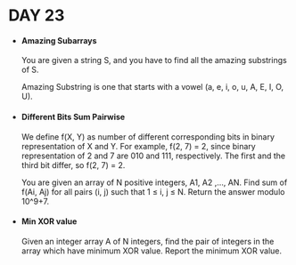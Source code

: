 <h1> DAY 23 </h1>
<ul>
  <li> <h4> Amazing Subarrays </h4> </li>
      <p> You are given a string S, and you have to find all the amazing substrings of S.

Amazing Substring is one that starts with a vowel (a, e, i, o, u, A, E, I, O, U). </p>

  <li> <h4> Different Bits Sum Pairwise </h4> </li>
        <p> We define f(X, Y) as number of different corresponding bits in binary representation of X and Y. For example, f(2, 7) = 2, since binary representation of 2 and 7 are 010 and 111, respectively. The first and the third bit differ, so f(2, 7) = 2.

You are given an array of N positive integers, A1, A2 ,…, AN. Find sum of f(Ai, Aj) for all pairs (i, j) such that 1 ≤ i, j ≤ N. Return the answer modulo 10^9+7.
</p>
        
  <li> <h4> Min XOR value </h4> </li>
      <p> Given an integer array A of N integers, find the pair of integers in the array which have minimum XOR value. Report the minimum XOR value.
      </p>
</ul>
